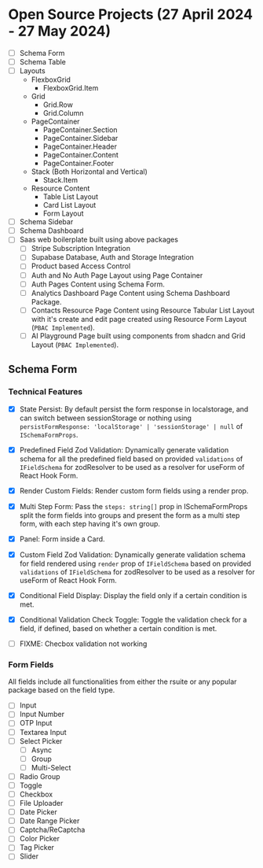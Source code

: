 # Open Source Projects (27 April 2024 - 27 May 2024)

- [ ] Schema Form
- [ ] Schema Table
- [ ] Layouts
  - FlexboxGrid
    - FlexboxGrid.Item
  - Grid
    - Grid.Row
    - Grid.Column
  - PageContainer
    - PageContainer.Section
    - PageContainer.Sidebar
    - PageContainer.Header
    - PageContainer.Content
    - PageContainer.Footer
  - Stack (Both Horizontal and Vertical)
    - Stack.Item
  - Resource Content
    - Table List Layout
    - Card List Layout
    - Form Layout
- [ ] Schema Sidebar
- [ ] Schema Dashboard
- [ ] Saas web boilerplate built using above packages
  - [ ] Stripe Subscription Integration
  - [ ] Supabase Database, Auth and Storage Integration
  - [ ] Product based Access Control
  - [ ] Auth and No Auth Page Layout using Page Container
  - [ ] Auth Pages Content using Schema Form.
  - [ ] Analytics Dashboard Page Content using Schema Dashboard Package.
  - [ ] Contacts Resource Page Content using Resource Tabular List Layout with it's create and edit page created using Resource Form Layout (`PBAC Implemented`).
  - [ ] AI Playground Page built using components from shadcn and Grid Layout (`PBAC Implemented`).

## Schema Form

### Technical Features

- [x] State Persist: By default persist the form response in localstorage, and can switch between sessionStorage or nothing using `persistFormResponse: 'localStorage' | 'sessionStorage' | null` of `ISchemaFormProps`.
- [x] Predefined Field Zod Validation: Dynamically generate validation schema for all the predefined field based on provided `validations` of `IFieldSchema` for zodResolver to be used as a resolver for useForm of React Hook Form.
- [x] Render Custom Fields: Render custom form fields using a render prop.
- [x] Multi Step Form: Pass the `steps: string[]` prop in ISchemaFormProps split the form fields into groups and present the form as a multi step form, with each step having it's own group.
- [x] Panel: Form inside a Card.
- [x] Custom Field Zod Validation: Dynamically generate validation schema for field rendered using `render` prop of `IFieldSchema` based on provided `validations` of `IFieldSchema` for zodResolver to be used as a resolver for useForm of React Hook Form.
- [x] Conditional Field Display: Display the field only if a certain condition is met.
- [x] Conditional Validation Check Toggle: Toggle the validation check for a field, if defined, based on whether a certain condition is met.

- [ ] FIXME: Checbox validation not working

### Form Fields

All fields include all functionalities from either the rsuite or any popular package based on the field type.

- [ ] Input
- [ ] Input Number
- [ ] OTP Input
- [ ] Textarea Input
- [ ] Select Picker
  - [ ] Async 
  - [ ] Group 
  - [ ] Multi-Select 
- [ ] Radio Group
- [ ] Toggle
- [ ] Checkbox
- [ ] File Uploader
- [ ] Date Picker
- [ ] Date Range Picker
- [ ] Captcha/ReCaptcha
- [ ] Color Picker
- [ ] Tag Picker
- [ ] Slider
<!-- - [ ] Currency Picker
- [ ] Phone Number Picker
- [ ] Time Picker
- [ ] Time Range Picker
- [ ] Map Picker
- [ ] Credit Card Picker -->
